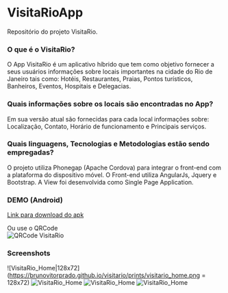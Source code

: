 # VisitaRioApp  
 
Repositório do projeto VisitaRio.

### O que é o VisitaRio?
O App VisitaRio é um aplicativo híbrido que tem como objetivo fornecer a seus usuários 
informações sobre locais importantes na cidade do Rio de Janeiro tais como: Hotéis, Restaurantes, 
Praias, Pontos turísticos, Banheiros, Eventos, Hospitais e Delegacias.

### Quais informações sobre os locais são encontradas no App?
Em sua versão atual são fornecidas para cada local informações sobre: Localização, Contato, 
Horário de funcionamento e Principais serviços.

### Quais linguagens, Tecnologias e Metodologias estão sendo empregadas?
O projeto utiliza Phonegap (Apache Cordova) para integrar o front-end com a plataforma do dispositivo móvel. O Front-end utiliza AngularJs,
Jquery e Bootstrap. A View foi desenvolvida como Single Page Application. 

### DEMO (Android)  
[Link para download do apk](https://build.phonegap.com/apps/2616588)

Ou use o QRCode  
![QRCode VisitaRio](https://raw.githubusercontent.com/brunovitorprado/VisitaRioApp/master/QrCodeVisitaRio.png)  

### Screenshots  

![VisitaRio_Home|128x72](https://brunovitorprado.github.io/visitario/prints/visitario_home.png = 128x72) ![VisitaRio_Home](https://brunovitorprado.github.io/visitario/prints/visitario_galeria_eventos_inicio.png) ![VisitaRio_Home](https://brunovitorprado.github.io/visitario/prints/visitario_galeria_eventos.png) ![VisitaRio_Home](https://brunovitorprado.github.io/visitario/prints/visitario_evento_expandido.png)


